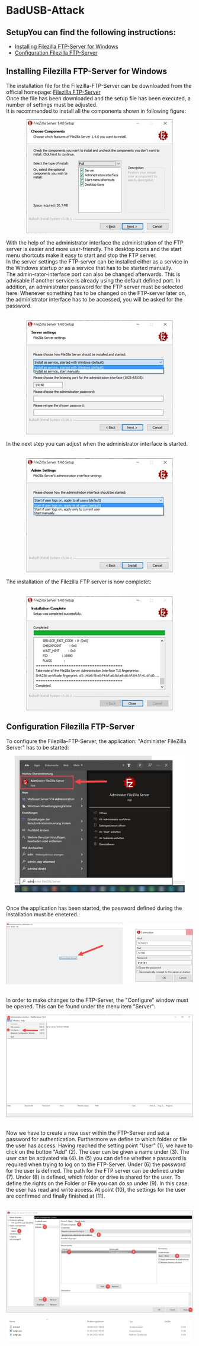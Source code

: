# BadUSB-Attack

## SetupYou can find the following instructions:
- [Installing Filezilla FTP-Server for Windows](#installing-filezilla-ftp-server-for-windows)
- [Configuration Filezilla FTP-Server](#configuration-filezilla-ftp-server)

## Installing Filezilla FTP-Server for Windows
The installation file for the Filezilla-FTP-Server can be downloaded from the official homepage:
[Filezilla FTP-Server](https://filezilla-project.org/download.php?type=server)
<br>
Once the file has been downloaded and the setup file has been executed, a number of settings must be adjusted. <br>
It is recommended to install all the components shown in following figure:
<p align="center">
  <img src="./img4readme/installFilezillaFtpServer_1.jpg" alt=installFilezillaFtpServer_1">
</p>
With the help of the administrator interface the administration of the FTP server is easier and more user-friendly. The desktop icons and the start menu shortcuts make it easy to start and stop the FTP server.
<br>
In the server settings the FTP-server can be installed either as a service in the Windows startup or as a service that has to be started manually. <br>
The admin-rator-interface port can also be changed afterwards. This is advisable if another service is already using the default defined port. In addition, an administrator password for the FTP server must be selected here. Whenever something has to be changed on the FTP-server later on, the administrator interface has to be accessed, you will be asked for the password.                                                                                          
<br>  
<br>                                                                                          
 <p align="center">
  <img src="./img4readme/installFilezillaFtpServer_2.jpg" alt=installFilezillaFtpServer_2">
</p>
In the next step you can adjust when the administrator interface is started.
<br>
<br>
<p align="center">
  <img src="./img4readme/installFilezillaFtpServer_3.jpg" alt=installFilezillaFtpServer_3">
</p>
The installation of the Filezilla FTP server is now completet:
<br>
<br>                                                                                          
<p align="center">
  <img src="./img4readme/installFilezillaFtpServer_4.jpg" alt=installFilezillaFtpServer_4">
</p>
                                                                                          


## Configuration Filezilla FTP-Server
To configure the Filezilla-FTP-Server, the application: "Administer FileZilla Server" has to be started:
<p align="center">
  <img src="./img4readme/ConfigFilezillaFtpServer_1.jpg" alt="ConfigFilezillaFtpServer_1">
</p>
<br>
Once the application has been started, the password defined during the installation must be enetered.:
<br>
<p align="center">
  <img src="./img4readme/ConfigFilezillaFtpServer_2.jpg" alt="ConfigFilezillaFtpServer_2">
</p>

<br>
In order to make changes to the FTP-Server, the "Configure" window must be opened. This can be found under the menu item "Server":
<br>
<p align="center">
  <img src="./img4readme/ConfigFilezillaFtpServer_3.jpg" alt="ConfigFilezillaFtpServer_3">
</p>

<br>
Now we have to create a new user within the FTP-Server and set a password for authentication. Furthermore we define to which folder or file the user has access. Having reached the setting point "User" (1), we have to click on the button "Add" (2). The user can be given a name under (3). The user can be activated via (4). In (5) you can define whether a password is required when trying to log on to the FTP-Server. Under (6) the password for the user is defined. The path for the FTP server can be defined under (7). Under (8) is defined, which folder or drive is shared for the user. To define the rights on the Folder or File you can do so under (9). In this case the user has read and write access. At point (10), the settings for the user are confirmed and finally finished at (11). 
<br>
<br>
<p align="center">
  <img src="./img4readme/ConfigFilezillaFtpServer_4.jpg" alt="ConfigFilezillaFtpServer_4">
</p>

<p align="center">
  <img src="./img4readme/ConfigFilezillaFtpServer_5.jpg" alt="ConfigFilezillaFtpServer_5">
</p>
